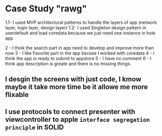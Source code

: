 #  Case Study "rawg"
1.1- I used MVP architectural patterns to handle the layers of app (network layer, login layer, design layer)
1.2-  I used Singleton design pattern in userdefault and load coredata because we just need one instance in hole app

2 - I think the search part in app need to develop and improve more than now
3 - I like Favorite part in the app becase I worked with coredata
4 - I think the app is ready to submit to appstore
5 - I have no comment
6 - I think app description is greate and there is no missing things. 

## I desgin the screens with just code, I kmow maybe it take more time be it allowe me more flixable  
## I use protocols to connect presenter with viewcontroller to apple `interface segregation principle` in SOLID 
